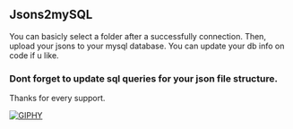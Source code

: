 ## Jsons2mySQL

You can basicly select a folder after a successfully connection. Then, upload your jsons to your mysql database. You can update your db info on code if u like.

### Dont forget to update sql queries for your json file structure.

Thanks for every support.

[![GIPHY](https://media.giphy.com/media/RETzc1mj7HpZPuNf3e/giphy.gif)](https://buymeacoffee.com/special3543)
